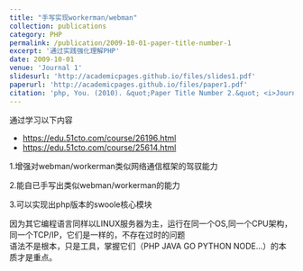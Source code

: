 ```yaml
---
title: "手写实现workerman/webman"
collection: publications
category: PHP
permalink: /publication/2009-10-01-paper-title-number-1
excerpt: '通过实践强化理解PHP'
date: 2009-10-01
venue: 'Journal 1'
slidesurl: 'http://academicpages.github.io/files/slides1.pdf'
paperurl: 'http://academicpages.github.io/files/paper1.pdf'
citation: 'php, You. (2010). &quot;Paper Title Number 2.&quot; <i>Journal 1</i>. 1(2).'
---
```


通过学习以下内容    
- https://edu.51cto.com/course/26196.html   
- https://edu.51cto.com/course/25614.html

  
1.增强对webman/workerman类似网络通信框架的驾驭能力       

2.能自已手写出类似webman/workerman的能力     

3.可以实现出php版本的swoole核心模块         


因为其它编程语言同样以LINUX服务器为主，运行在同一个OS,同一个CPU架构，同一个TCP/IP，它们是一样的，不存在过时的问题  
语法不是根本，只是工具，掌握它们（PHP JAVA GO PYTHON NODE...）的本质才是重点。    


    
